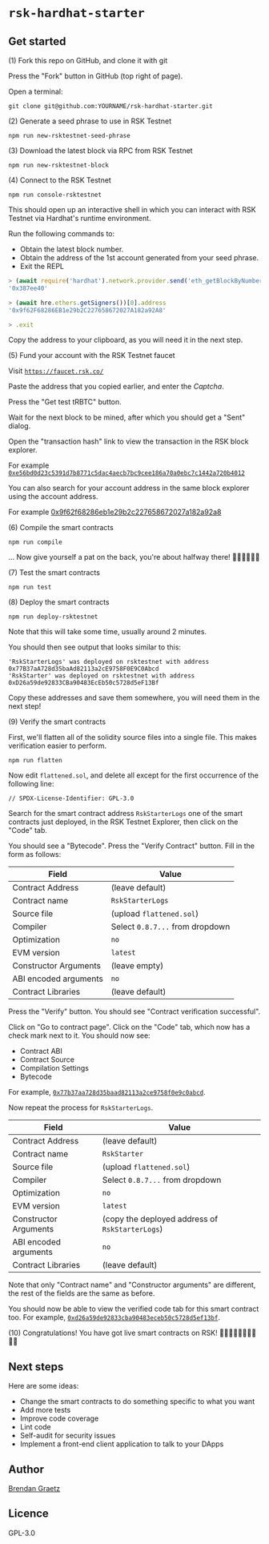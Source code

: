 # `rsk-hardhat-starter`

## Get started

(1) Fork this repo on GitHub, and clone it with git

Press the "Fork" button in GitHub (top right of page).

Open a terminal:

```shell
git clone git@github.com:YOURNAME/rsk-hardhat-starter.git
```

(2) Generate a seed phrase to use in RSK Testnet

```shell
npm run new-rsktestnet-seed-phrase
```

(3) Download the latest block via RPC from RSK Testnet

```shell
npm run new-rsktestnet-block
```

(4) Connect to the RSK Testnet

```shell
npm run console-rsktestnet
```

This should open up an interactive shell
in which you can interact with RSK Testnet
via Hardhat's runtime environment.

Run the following commands to:
- Obtain the latest block number.
- Obtain the address of the 1st account generated from your seed phrase.
- Exit the REPL

```js
> (await require('hardhat').network.provider.send('eth_getBlockByNumber', ['latest', false])).minimumGasPrice
'0x387ee40'

> (await hre.ethers.getSigners())[0].address
'0x9f62F68286EB1e29b2C227658672027A182a92A8'

> .exit
```

Copy the address to your clipboard,
as you will need it in the next step.

(5) Fund your account with the RSK Testnet faucet

Visit [`https://faucet.rsk.co/`](https://faucet.rsk.co/)

Paste the address that you copied earlier,
and enter the *Captcha*.

Press the "Get test tRBTC" button.

Wait for the next block to be mined,
after which you should get a "Sent" dialog.

Open the "transaction hash" link to view
the transaction in the RSK block explorer.

For example
[`0xe56bd0d23c5391d7b8771c5dac4aecb7bc9cee186a70a0ebc7c1442a720b4012`](https://explorer.testnet.rsk.co/tx/0xe56bd0d23c5391d7b8771c5dac4aecb7bc9cee186a70a0ebc7c1442a720b4012)

You can also search for your account address in the same block explorer using the account address.

For example
[0x9f62f68286eb1e29b2c227658672027a182a92a8](https://explorer.testnet.rsk.co/address/0x9f62f68286eb1e29b2c227658672027a182a92a8)

(6) Compile the smart contracts

```shell
npm run compile
```

... Now give yourself a pat on the back,
you're about halfway there!
🎉🎉🎉🎉🎉🎉

(7) Test the smart contracts

```shell
npm run test
```

(8) Deploy the smart contracts

```shell
npm run deploy-rsktestnet
```

Note that this will take some time,
usually around 2 minutes.

You should then see output that looks similar to this:

```text
'RskStarterLogs' was deployed on rsktestnet with address 0x77B37aA728d35baAd82113a2cE9758F0E9C0Abcd
'RskStarter' was deployed on rsktestnet with address 0xD26a59de92833CBa90483EcEb50c5728d5eF13Bf
```

Copy these addresses and save them somewhere,
you will need them in the next step!

(9) Verify the smart contracts

First, we'll flatten all of the solidity source files
into a single file.
This makes verification easier to perform.

```shell
npm run flatten
```

Now edit `flattened.sol`,
and delete all except for the first occurrence
of the following line:

```solidity
// SPDX-License-Identifier: GPL-3.0
```

Search for the smart contract address `RskStarterLogs`
one of the smart contracts just deployed,
in the RSK Testnet Explorer,
then click on the "Code" tab.

You should see a "Bytecode".
Press the "Verify Contract" button.
Fill in the form as follows:

| Field | Value |
|---|---|
| Contract Address | (leave default) |
| Contract name | `RskStarterLogs` |
| Source file | (upload `flattened.sol`) |
| Compiler | Select `0.8.7...` from dropdown |
| Optimization | `no` |
| EVM version | `latest` |
| Constructor Arguments | (leave empty) |
| ABI encoded arguments | `no` |
| Contract Libraries | (leave default) |

Press the "Verify" button.
You should see "Contract verification successful".

Click on "Go to contract page".
Click on the "Code" tab, which now has a check mark next to it.
You should now see:
- Contract ABI
- Contract Source
- Compilation Settings
- Bytecode

For example,
[`0x77b37aa728d35baad82113a2ce9758f0e9c0abcd`](https://explorer.testnet.rsk.co/address/0x77b37aa728d35baad82113a2ce9758f0e9c0abcd?__ctab=Code).

Now repeat the process for `RskStarterLogs`.

| Field | Value |
|---|---|
| Contract Address | (leave default) |
| Contract name | `RskStarter` |
| Source file | (upload `flattened.sol`) |
| Compiler | Select `0.8.7...` from dropdown |
| Optimization | `no` |
| EVM version | `latest` |
| Constructor Arguments | (copy the deployed address of `RskStarterLogs`) |
| ABI encoded arguments | `no` |
| Contract Libraries | (leave default) |

Note that only "Contract name" and "Constructor arguments"
are different, the rest of the fields are the same as before.

You should now be able to view the verified code tab
for this smart contract too.
For example,
[`0xd26a59de92833cba90483eceb50c5728d5ef13bf`](https://explorer.testnet.rsk.co/address/0xd26a59de92833cba90483eceb50c5728d5ef13bf?__ctab=Code).

(10) Congratulations!
You have got live smart contracts on RSK!
🎉🎉🎉🎉🎉🎉🎉🎉🎉🎉

## Next steps

Here are some ideas:

- Change the smart contracts to do something specific to what you want
- Add more tests
- Improve code coverage
- Lint code
- Self-audit for security issues
- Implement a front-end client application to talk to your DApps

## Author

[Brendan Graetz](https://bguiz.com/)

## Licence

GPL-3.0
